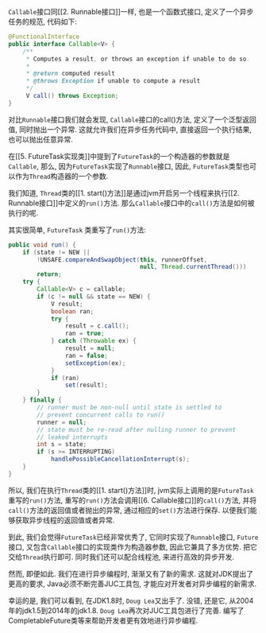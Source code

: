 `Callable`接口同[[2. Runnable接口]]一样, 也是一个函数式接口, 定义了一个异步任务的规范, 代码如下:
```java
@FunctionalInterface  
public interface Callable<V> {  
    /**  
     * Computes a result, or throws an exception if unable to do so.    
     *    
     * @return computed result  
     * @throws Exception if unable to compute a result  
     */    
     V call() throws Exception;  
}
```

对比`Runnable`接口我们就会发现, `Callable`接口的call()方法, 定义了一个泛型返回值, 同时抛出一个异常. 这就允许我们在异步任务代码中, 直接返回一个执行结果, 也可以抛出任意异常. 

在[[5. FutureTask实现类]]中提到了`FutureTask`的一个构造器的参数就是`Callable`, 那么, 因为`FutureTask`实现了`Runnable`接口, 因此, `FutureTask`类型也可以作为`Thread`构造器的一个参数. 

我们知道, `Thread`类的[[1. start()方法]]是通过jvm开启另一个线程来执行[[2. Runnable接口]]中定义的`run()`方法. 那么`Callable`接口中的`call()`方法是如何被执行的呢.

其实很简单, `FutureTask` 类重写了`run()`方法:
```java
public void run() {  
    if (state != NEW ||  
        !UNSAFE.compareAndSwapObject(this, runnerOffset,  
                                     null, Thread.currentThread()))  
        return;  
    try {  
        Callable<V> c = callable;  
        if (c != null && state == NEW) {  
            V result;  
            boolean ran;  
            try {  
                result = c.call();  
                ran = true;  
            } catch (Throwable ex) {  
                result = null;  
                ran = false;  
                setException(ex);  
            }  
            if (ran)  
                set(result);  
        }  
    } finally {  
        // runner must be non-null until state is settled to  
        // prevent concurrent calls to run()        
        runner = null;  
        // state must be re-read after nulling runner to prevent  
        // leaked interrupts        
        int s = state;  
        if (s >= INTERRUPTING)  
            handlePossibleCancellationInterrupt(s);  
    }  
}
```

所以, 我们在执行`Thread`类的[[1. start()方法]]时, jvm实际上调用的是`FutureTask`重写的`run()`方法, 重写的`run()`方法会调用[[6. Callable接口]]的`call()`方法, 并将`call()`方法的返回值或者抛出的异常, 通过相应的`set()`方法进行保存. 以便我们能够获取异步线程的返回值或者异常.


到此, 我们会觉得`FutureTask`已经非常优秀了, 它同时实现了`Runnable`接口, `Future`接口, 又包含`Callable`接口的实现类作为构造器参数, 因此它兼具了多方优势. 把它交给`Thread`执行即可. 同时我们还可以配合线程池, 来进行高效的异步开发. 

然而, 即便如此. 我们在进行异步编程时, 渐渐又有了新的需求. 这就对JDK提出了更高的要求, Java必须不断完善JUC工具包, 才能应对开发者对异步编程的新需求.

幸运的是, 我们可以看到, 在JDK1.8时, `Doug Lea`又出手了. 没错, 还是它, 从2004年的jdk1.5到2014年的jdk1.8. `Doug Lea`再次对JUC工具包进行了完善. 编写了CompletableFuture类等来帮助开发者更有效地进行异步编程.